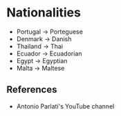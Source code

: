 # Nationalities

- Portugal -> Porteguese
- Denmark -> Danish
- Thailand -> Thai
- Ecuador -> Ecuadorian
- Egypt -> Egyptian
- Malta -> Maltese

## References

- Antonio Parlati's YouTube channel
